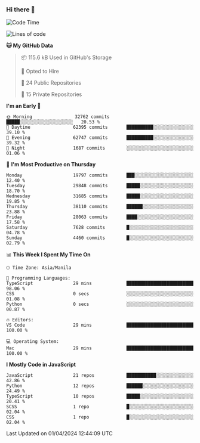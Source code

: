 ### Hi there 👋

<!--START_SECTION:waka-->
![Code Time](http://img.shields.io/badge/Code%20Time-629%20hrs%2026%20mins-blue)

![Lines of code](https://img.shields.io/badge/From%20Hello%20World%20I%27ve%20Written-62.7%20million%20lines%20of%20code-blue)

**🐱 My GitHub Data** 

> 📦 115.6 kB Used in GitHub's Storage 
 > 
> 💼 Opted to Hire
 > 
> 📜 24 Public Repositories 
 > 
> 🔑 15 Private Repositories 
 > 
**I'm an Early 🐤** 

```text
🌞 Morning                32762 commits       █████░░░░░░░░░░░░░░░░░░░░   20.53 % 
🌆 Daytime                62395 commits       ██████████░░░░░░░░░░░░░░░   39.10 % 
🌃 Evening                62747 commits       ██████████░░░░░░░░░░░░░░░   39.32 % 
🌙 Night                  1687 commits        ░░░░░░░░░░░░░░░░░░░░░░░░░   01.06 % 
```
📅 **I'm Most Productive on Thursday** 

```text
Monday                   19797 commits       ███░░░░░░░░░░░░░░░░░░░░░░   12.40 % 
Tuesday                  29848 commits       █████░░░░░░░░░░░░░░░░░░░░   18.70 % 
Wednesday                31685 commits       █████░░░░░░░░░░░░░░░░░░░░   19.85 % 
Thursday                 38110 commits       ██████░░░░░░░░░░░░░░░░░░░   23.88 % 
Friday                   28063 commits       ████░░░░░░░░░░░░░░░░░░░░░   17.58 % 
Saturday                 7628 commits        █░░░░░░░░░░░░░░░░░░░░░░░░   04.78 % 
Sunday                   4460 commits        █░░░░░░░░░░░░░░░░░░░░░░░░   02.79 % 
```


📊 **This Week I Spent My Time On** 

```text
🕑︎ Time Zone: Asia/Manila

💬 Programming Languages: 
TypeScript               29 mins             █████████████████████████   98.06 % 
CSS                      0 secs              ░░░░░░░░░░░░░░░░░░░░░░░░░   01.08 % 
Python                   0 secs              ░░░░░░░░░░░░░░░░░░░░░░░░░   00.87 % 

🔥 Editors: 
VS Code                  29 mins             █████████████████████████   100.00 % 

💻 Operating System: 
Mac                      29 mins             █████████████████████████   100.00 % 
```

**I Mostly Code in JavaScript** 

```text
JavaScript               21 repos            ███████████░░░░░░░░░░░░░░   42.86 % 
Python                   12 repos            ██████░░░░░░░░░░░░░░░░░░░   24.49 % 
TypeScript               10 repos            █████░░░░░░░░░░░░░░░░░░░░   20.41 % 
SCSS                     1 repo              █░░░░░░░░░░░░░░░░░░░░░░░░   02.04 % 
CSS                      1 repo              █░░░░░░░░░░░░░░░░░░░░░░░░   02.04 % 
```




 Last Updated on 01/04/2024 12:44:09 UTC
<!--END_SECTION:waka-->
